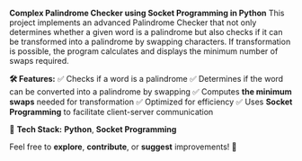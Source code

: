**Complex Palindrome Checker using Socket Programming in Python**
This project implements an advanced Palindrome Checker that not only determines whether a given word is a palindrome but also checks if it can be transformed into a palindrome by swapping characters. If transformation is possible, the program calculates and displays the minimum number of swaps required.

**🛠 Features:**
✅ Checks if a word is a palindrome
✅ Determines if the word can be converted into a palindrome by swapping
✅ Computes **the minimum swaps** needed for transformation
✅ Optimized for efficiency
✅ Uses **Socket Programming** to facilitate client-server communication

📌 **Tech Stack:** **Python**, **Socket Programming**

Feel free to **explore**, **contribute**, or **suggest** improvements! 🚀
